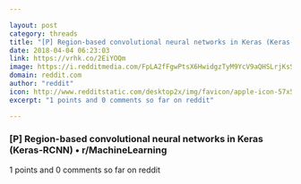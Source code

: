 ```yaml
---

layout: post
category: threads
title: "[P] Region-based convolutional neural networks in Keras (Keras-RCNN)"
date: 2018-04-04 06:23:03
link: https://vrhk.co/2EiYOQm
image: https://i.redditmedia.com/FpLA2fFgwPtsX6HwidgzTyM9YcV9aQHSLrjKsSO1tRg.jpg?w=320&s=2b40e8b0108f926e486e098e3a56e732
domain: reddit.com
author: "reddit"
icon: http://www.redditstatic.com/desktop2x/img/favicon/apple-icon-57x57.png
excerpt: "1 points and 0 comments so far on reddit"

---
```


### [P] Region-based convolutional neural networks in Keras (Keras-RCNN) • r/MachineLearning

1 points and 0 comments so far on reddit